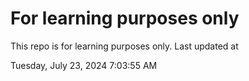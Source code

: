 # For learning purposes only
This repo is for learning purposes only.
Last updated at

Tuesday, July 23, 2024 7:03:55 AM

